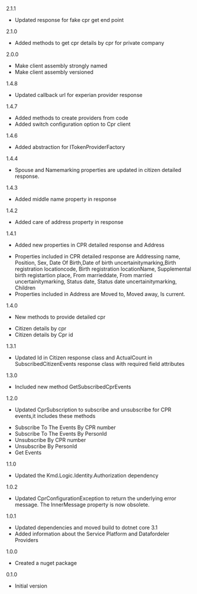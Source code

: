 2.1.1
* Updated response for fake cpr get end point

2.1.0
* Added methods to get cpr details by cpr for private company

2.0.0
* Make client assembly strongly named
* Make client assembly versioned

1.4.8
* Updated callback url for experian provider response 

1.4.7
* Added methods to create providers from code
* Added switch configuration option to Cpr client

1.4.6
* Added abstraction for ITokenProviderFactory

1.4.4
* Spouse and Namemarking properties are updated in citizen detailed response.

1.4.3
* Added middle name property in response

1.4.2
* Added care of address property in response

1.4.1
* Added new properties in CPR detailed response and Address 
 - Properties included in CPR detailed response are Addressing name, Position, Sex, Date Of Birth,Date of birth uncertainitymarking,Birth registration locationcode, Birth registration locationName, Supplemental birth registartion place, From marrieddate, From married uncertainitymarking, Status date, Status date uncertainitymarking, Children
 - Properties included in Address are Moved to, Moved away, Is current.

1.4.0
* New methods to provide detailed cpr
 - Citizen details by cpr
 - Citizen details by Cpr id

1.3.1
* Updated Id in Citizen response class and ActualCount in SubscribedCitizenEvents response class with required field attributes

1.3.0
* Included new method GetSubscribedCprEvents

1.2.0
* Updated CprSubscription to subscribe and unsubscribe for CPR events,it includes these methods
 - Subscribe To The Events By CPR number
 - Subscribe To The Events By PersonId
 - Unsubscribe By CPR number
 - Unsubscribe By PersonId
 - Get Events

1.1.0
* Updated the Kmd.Logic.Identity.Authorization dependency

1.0.2
* Updated CprConfigurationException to return the underlying error message. The InnerMessage property is now obsolete.

1.0.1
* Updated dependencies and moved build to dotnet core 3.1
* Added information about the Service Platform and Datafordeler Providers

1.0.0
* Created a nuget package

0.1.0
* Initial version
